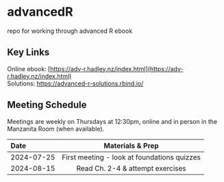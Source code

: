 # advancedR
repo for working through advanced R ebook

## Key Links
Online ebook: [https://adv-r.hadley.nz/index.html](https://adv-r.hadley.nz/index.html)  
Solutions: https://advanced-r-solutions.rbind.io/

## Meeting Schedule

Meetings are weekly on Thursdays at 12:30pm, online and in person in the Manzanita Room (when available). 

| Date       | Materials & Prep          |
|:-----------|:-------------------------:|
| 2024-07-25 | First meeting - look at foundations quizzes |
| 2024-08-15 | Read Ch. 2-4 & attempt exercises |

